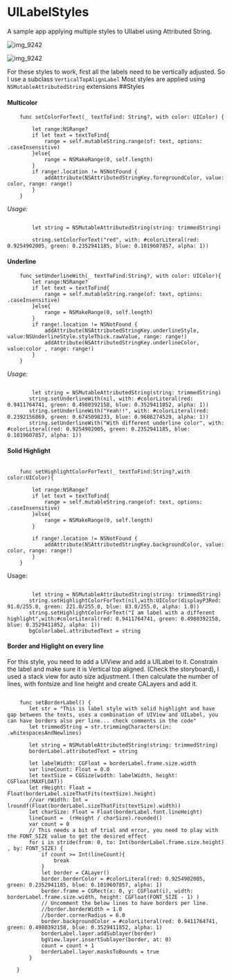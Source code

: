 # UILabelStyles
A sample app applying multiple styles to UIlabel using Attributed String.

![img_9242](https://user-images.githubusercontent.com/6782228/40703744-ca413c3e-6403-11e8-9558-41378c0aaabb.PNG)


![img_9242](https://user-images.githubusercontent.com/6782228/40703727-bd8c7616-6403-11e8-988f-51f8b27e75b7.PNG)



For these styles to work, first all the labels need to be vertically adjusted. So I use a subclass `VerticalTopAlignLabel`
Most styles are applied using `NSMutableAttributedString` extensions
##Styles

#### Multicolor

```
    func setColorForText(_ textToFind: String?, with color: UIColor) {
        
        let range:NSRange?
        if let text = textToFind{
            range = self.mutableString.range(of: text, options: .caseInsensitive)
        }else{
            range = NSMakeRange(0, self.length)
        }
        if range!.location != NSNotFound {
            addAttribute(NSAttributedStringKey.foregroundColor, value: color, range: range!)
        }
    }
```

*Usage:*

```

        let string = NSMutableAttributedString(string: trimmedString)
        
        string.setColorForText("red", with: #colorLiteral(red: 0.9254902005, green: 0.2352941185, blue: 0.1019607857, alpha: 1))
 ```


#### Underline

```
    func setUnderlineWith(_ textToFind:String?, with color: UIColor){
        let range:NSRange?
        if let text = textToFind{
            range = self.mutableString.range(of: text, options: .caseInsensitive)
        }else{
            range = NSMakeRange(0, self.length)
        }
        if range!.location != NSNotFound {
            addAttribute(NSAttributedStringKey.underlineStyle, value:NSUnderlineStyle.styleThick.rawValue, range: range!)
            addAttribute(NSAttributedStringKey.underlineColor, value:color , range: range!)
        }
    }
 ```
 
 *Usage:*
 
 ```
 
         let string = NSMutableAttributedString(string: trimmedString)
        string.setUnderlineWith(nil, with: #colorLiteral(red: 0.9411764741, green: 0.4980392158, blue: 0.3529411852, alpha: 1))
        string.setUnderlineWith("Yeah!!", with: #colorLiteral(red: 0.2392156869, green: 0.6745098233, blue: 0.9686274529, alpha: 1))
        string.setUnderlineWith("With different underline color", with: #colorLiteral(red: 0.9254902005, green: 0.2352941185, blue: 0.1019607857, alpha: 1))
```

#### Solid Highlight

```

    func setHighlightColorForText(_ textToFind:String?,with color:UIColor){
        
        let range:NSRange?
        if let text = textToFind{
            range = self.mutableString.range(of: text, options: .caseInsensitive)
        }else{
            range = NSMakeRange(0, self.length)
        }
        
        if range!.location != NSNotFound {
            addAttribute(NSAttributedStringKey.backgroundColor, value: color, range: range!)
        }
    }
 ```
 
 Usage:
 
 ```
 
         let string = NSMutableAttributedString(string: trimmedString)
        string.setHighlightColorForText(nil,with:UIColor(displayP3Red: 91.0/255.0, green: 221.0/255.0, blue: 83.0/255.0, alpha: 1.0))
        string.setHighlightColorForText("I am label with a different highlight",with:#colorLiteral(red: 0.9411764741, green: 0.4980392158, blue: 0.3529411852, alpha: 1))
        bgColorlabel.attributedText = string
 ```
 
 #### Border and Higlight on every line
 
 For this style, you need to add a UIView and add a UILabel to it. Constrain the label and make sure it is Vertical top aligned.
 (Check the storyboard), I used a stack view for auto size adjustment. I then calculate the number of lines, with fontsize and line height and create
 CALayers and add it.
 
 ```
 
     func setBorderLabel() {
        let str = "This is label style with solid highlight and have gap between the texts, uses a combination of UIView and UILabel, you can have borders also per line... check comments in the code"
        let trimmedString = str.trimmingCharacters(in: .whitespacesAndNewlines)
        
        let string = NSMutableAttributedString(string: trimmedString)
        borderLabel.attributedText = string

        let labelWidth: CGFloat = borderLabel.frame.size.width
        var lineCount: Float = 0.0
        let textSize = CGSize(width: labelWidth, height: CGFloat(MAXFLOAT))
        let rHeight: Float = Float(borderLabel.sizeThatFits(textSize).height)
        //var rWidth: Int = lroundf(Float(borderLabel.sizeThatFits(textSize).width))
        let charSize: Float = Float(borderLabel.font.lineHeight)
        lineCount =  (rHeight / charSize).rounded()
        var count = 0
        // This needs a bit of trial and error, you need to play with the FONT_SIZE value to get the desired effect
        for i in stride(from: 0, to: Int(borderLabel.frame.size.height) , by: FONT_SIZE) {
            if count >= Int(lineCount){
                break
            }
            let border = CALayer()
            border.borderColor = #colorLiteral(red: 0.9254902005, green: 0.2352941185, blue: 0.1019607857, alpha: 1)
            border.frame = CGRect(x: 0, y: CGFloat(i), width: borderLabel.frame.size.width, height: CGFloat(FONT_SIZE - 1) )
            // Uncomment the below lines to have borders per line.
            //border.borderWidth = 1.0
            //border.cornerRadius = 6.0
            border.backgroundColor = #colorLiteral(red: 0.9411764741, green: 0.4980392158, blue: 0.3529411852, alpha: 1)
            borderLabel.layer.addSublayer(border)
            bgView.layer.insertSublayer(border, at: 0)
            count = count + 1
            borderLabel.layer.masksToBounds = true
        }

    }
    
 ```
 
